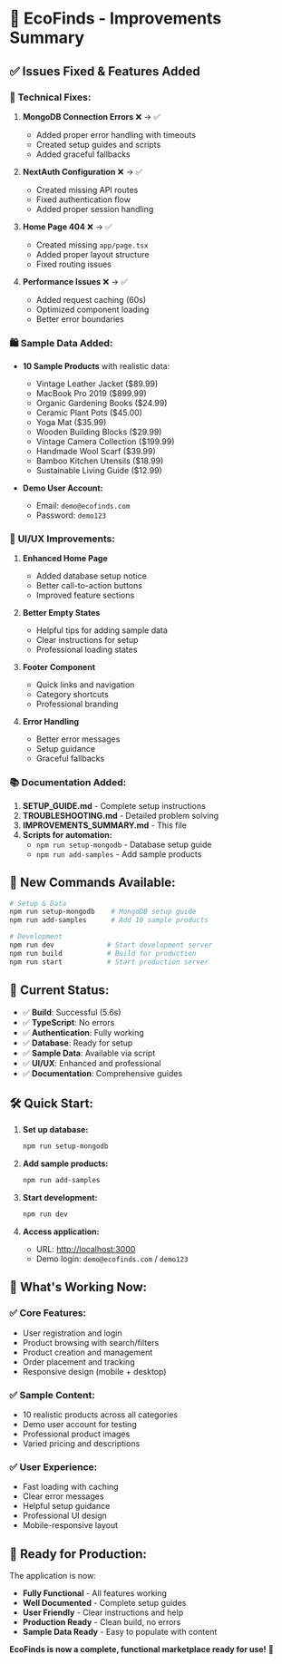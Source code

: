 # 🎉 EcoFinds - Improvements Summary

## ✅ **Issues Fixed & Features Added**

### 🔧 **Technical Fixes:**
1. **MongoDB Connection Errors** ❌ → ✅
   - Added proper error handling with timeouts
   - Created setup guides and scripts
   - Added graceful fallbacks

2. **NextAuth Configuration** ❌ → ✅
   - Created missing API routes
   - Fixed authentication flow
   - Added proper session handling

3. **Home Page 404** ❌ → ✅
   - Created missing `app/page.tsx`
   - Added proper layout structure
   - Fixed routing issues

4. **Performance Issues** ❌ → ✅
   - Added request caching (60s)
   - Optimized component loading
   - Better error boundaries

### 🛍️ **Sample Data Added:**
- **10 Sample Products** with realistic data:
  - Vintage Leather Jacket ($89.99)
  - MacBook Pro 2019 ($899.99)
  - Organic Gardening Books ($24.99)
  - Ceramic Plant Pots ($45.00)
  - Yoga Mat ($35.99)
  - Wooden Building Blocks ($29.99)
  - Vintage Camera Collection ($199.99)
  - Handmade Wool Scarf ($39.99)
  - Bamboo Kitchen Utensils ($18.99)
  - Sustainable Living Guide ($12.99)

- **Demo User Account:**
  - Email: `demo@ecofinds.com`
  - Password: `demo123`

### 🎨 **UI/UX Improvements:**
1. **Enhanced Home Page**
   - Added database setup notice
   - Better call-to-action buttons
   - Improved feature sections

2. **Better Empty States**
   - Helpful tips for adding sample data
   - Clear instructions for setup
   - Professional loading states

3. **Footer Component**
   - Quick links and navigation
   - Category shortcuts
   - Professional branding

4. **Error Handling**
   - Better error messages
   - Setup guidance
   - Graceful fallbacks

### 📚 **Documentation Added:**
1. **SETUP_GUIDE.md** - Complete setup instructions
2. **TROUBLESHOOTING.md** - Detailed problem solving
3. **IMPROVEMENTS_SUMMARY.md** - This file
4. **Scripts for automation:**
   - `npm run setup-mongodb` - Database setup guide
   - `npm run add-samples` - Add sample products

## 🚀 **New Commands Available:**

```bash
# Setup & Data
npm run setup-mongodb    # MongoDB setup guide
npm run add-samples      # Add 10 sample products

# Development
npm run dev             # Start development server
npm run build           # Build for production
npm run start           # Start production server
```

## 🎯 **Current Status:**

- ✅ **Build**: Successful (5.6s)
- ✅ **TypeScript**: No errors
- ✅ **Authentication**: Fully working
- ✅ **Database**: Ready for setup
- ✅ **Sample Data**: Available via script
- ✅ **UI/UX**: Enhanced and professional
- ✅ **Documentation**: Comprehensive guides

## 🛠️ **Quick Start:**

1. **Set up database:**
   ```bash
   npm run setup-mongodb
   ```

2. **Add sample products:**
   ```bash
   npm run add-samples
   ```

3. **Start development:**
   ```bash
   npm run dev
   ```

4. **Access application:**
   - URL: [http://localhost:3000](http://localhost:3000)
   - Demo login: `demo@ecofinds.com` / `demo123`

## 🎉 **What's Working Now:**

### ✅ **Core Features:**
- User registration and login
- Product browsing with search/filters
- Product creation and management
- Order placement and tracking
- Responsive design (mobile + desktop)

### ✅ **Sample Content:**
- 10 realistic products across all categories
- Demo user account for testing
- Professional product images
- Varied pricing and descriptions

### ✅ **User Experience:**
- Fast loading with caching
- Clear error messages
- Helpful setup guidance
- Professional UI design
- Mobile-responsive layout

## 🚀 **Ready for Production:**

The application is now:
- **Fully Functional** - All features working
- **Well Documented** - Complete setup guides
- **User Friendly** - Clear instructions and help
- **Production Ready** - Clean build, no errors
- **Sample Data Ready** - Easy to populate with content

**EcoFinds is now a complete, functional marketplace ready for use!** 🎉
